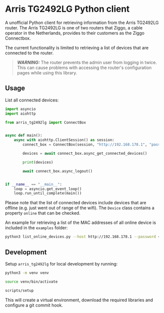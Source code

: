 # Arris TG2492LG Python client

A unofficial Python client for retrieving information from the Arris TG2492LG router. The Arris TG2492LG is one of two routers that Ziggo, a cable operator in the Netherlands, provides to their customers as the Ziggo Connectbox.

The current functionality is limited to retrieving a list of devices that are connected to the router.

> **_WARNING:_** The router prevents the admin user from logging in twice. This can cause problems with accessing the router's configuration pages while using this library. 

## Usage

List all connected devices:

```python
import asyncio
import aiohttp

from arris_tg2492lg import ConnectBox


async def main():
    async with aiohttp.ClientSession() as session:
        connect_box = ConnectBox(session, "http://192.168.178.1", "password")

        devices = await connect_box.async_get_connected_devices()

        print(devices)

        await connect_box.async_logout()


if __name__ == "__main__":
    loop = asyncio.get_event_loop()
    loop.run_until_complete(main())
```

Please note that the list of connected devices include devices that are offline (e.g. just went out of range of the wifi). The `Device` class contains a property `online` that can be checked.

An example for retrieving a list of the MAC addresses of all online device is included in the `examples` folder:

```bash
python3 list_online_devices.py --host http://192.168.178.1 --password <password>
```

## Development

Setup `arris_tg2492lg` for local development by running:

```bash
python3 -m venv venv
```

```bash
source venv/bin/activate
```

```bash
scripts/setup
```

This will create a virtual environment, download the required libraries and configure a git commit hook.

